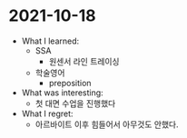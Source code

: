 # 2021-10-18

- What I learned: 
  - SSA
    - 원센서 라인 트레이싱
  - 학술영어
    - preposition
- What was interesting: 
  - 첫 대면 수업을 진행했다
- What I regret: 
  - 아르바이트 이후 힘들어서 아무것도 안했다.